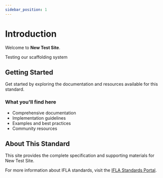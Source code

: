 ```yaml
---
sidebar_position: 1
---
```


# Introduction

Welcome to **New Test Site**.

Testing our scaffolding system

## Getting Started

Get started by exploring the documentation and resources available for this standard.

### What you'll find here

- Comprehensive documentation
- Implementation guidelines
- Examples and best practices
- Community resources

## About This Standard

This site provides the complete specification and supporting materials for New Test Site.

For more information about IFLA standards, visit the [IFLA Standards Portal](/).